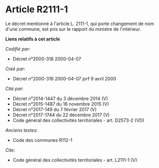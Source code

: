 # Article R2111-1

Le décret mentionné à l'article L. 2111-1, qui porte changement de nom d'une commune, est pris sur le rapport du ministre de
l'intérieur.

**Liens relatifs à cet article**

_Codifié par_:

  - Décret n°2000-318 2000-04-07

_Créé par_:

  - Décret n°2000-318 2000-04-07 jorf 9 avril 2000

_Cité par_:

  - Décret n°2014-1447 du 3 décembre 2014 (V)
  - Décret n°2015-1487 du 16 novembre 2015 (V)
  - Décret n°2017-149 du 7 février 2017 (V)
  - Décret n°2017-1744 du 22 décembre 2017 (V)
  - Code général des collectivités territoriales - art. D2573-2 (VD)

_Anciens textes_:

  - Code des communes R112-1

_Cite_:

  - Code général des collectivités territoriales - art. L2111-1 (V)
